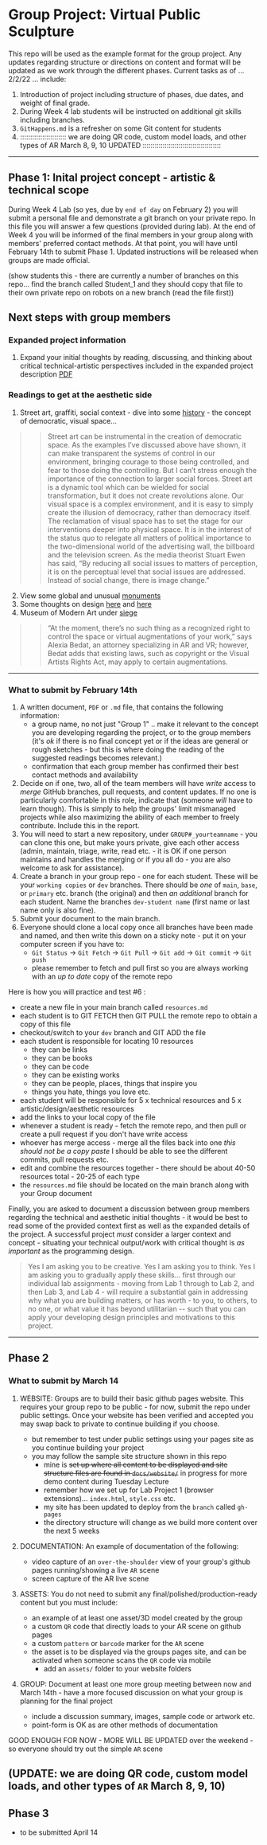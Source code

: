 # Group Project: Virtual Public Sculpture

This repo will be used as the example format for the group project. Any updates regarding structure or directions on content and format will be updated as we work through the different phases. Current tasks as of ... 2/2/22 ... include:

1. Introduction of project including structure of phases, due dates, and weight of final grade.
2. During Week 4 lab students will be instructed on additional git skills including branches.
3. `GitHappens.md` is a refresher on some Git content for students 
4. ::::::::::::::::::::::: we are doing QR code, custom model loads, and other types of AR March 8, 9, 10 UPDATED :::::::::::::::::::::::::::::::::::::::

--- 

## Phase 1: Inital project concept - artistic & technical scope

During Week 4 Lab (so yes, due by `end of day` on February 2) you will submit a personal file and demonstrate a git branch on your private repo. In this file you will answer a few questions (provided during lab). At the end of Week 4 you will be informed of the final members in your group along with members' preferred contact methods. At that point, you will have until February 14th to submit Phase 1. Updated instructions will be released when groups are made official.

(show students this - there are currently a number of branches on this repo... find the branch called Student_1 and they should copy that file to their own private repo on robots on a new branch (read the file first))

## Next steps with group members

### Expanded project information
1. Expand your initial thoughts by reading, discussing, and thinking about critical technical-artistic perspectives included in the expanded project description [PDF](https://github.com/robots-make-art-too/GroupProject_example/blob/main/EECS_1720_GROUP_PROJECT.pdf)

### Readings to get at the aesthetic side 
1. Street art, graffiti, social context - dive into some [history](https://justseeds.org/street-art-and-social-movements/) - the concept of democratic, visual space... 
>>
>> Street art can be instrumental in the creation of democratic space. As the examples I’ve discussed above have shown, it can make transparent the systems of control in our environment, bringing courage to those being controlled, and fear to those doing the controlling. But I can’t stress enough the importance of the connection to larger social forces. Street art is a dynamic tool which can be wielded for social transformation, but it does not create revolutions alone.
Our visual space is a complex environment, and it is easy to simply create the illusion of democracy, rather than democracy itself. The reclamation of visual space has to set the stage for our interventions deeper into physical space. It is in the interest of the status quo to relegate all matters of political importance to the two-dimensional world of the advertising wall, the billboard and the television screen. As the media theorist Stuart Ewen has said, “By reducing all social issues to matters of perception, it is on the perceptual level that social issues are addressed. Instead of social change, there is image change.”
>>
2. View some global and unusual [monuments](https://www.atlasobscura.com/categories/monuments)
3. Some thoughts on design [here](https://sarahendren.com/2014/02/22/this-week-with-students/) and [here](https://www.core77.com/posts/12232/the-4-fields-of-industrial-design-no-not-furniture-trans-consumer-electronics-toys-by-bruce-m-tharp-and-stephanie-m-tharp-12232)
4. Museum of Modern Art under [siege](https://www.wired.com/story/augmented-reality-art-museums/)
>>
>> “At the moment, there’s no such thing as a recognized right to control the space or virtual augmentations of your work,” says Alexia Bedat, an attorney specializing in AR and VR; however, Bedat adds that existing laws, such as copyright or the Visual Artists Rights Act, may apply to certain augmentations.

---

### What to submit by February 14th

1. A written document, `PDF` or `.md` file, that contains the following information:
   - a group name, no not just "Group 1" .. make it relevant to the concept you are developing regarding the project, or to the group members (it's _ok_ if there is no final concept yet or if the ideas are general or rough sketches - but this is where doing the reading of the suggested readings becomes relevant.)
   - confirmation that each group member has confirmed their best contact methods and availability
2. Decide on if one, two, all of the team members will have _write_ access to _merge_ GitHub branches, pull requests, and content updates. If no one is particularly comfortable in this role, indicate that (someone _will_ have to learn though). This is simply to help the groups' limit mismanaged projects while also maximizing the ability of each  member to freely contribute. Include this in the report.
3. You will need to start a new repository, under `GROUP#_yourteamname` - you can clone this one, but make yours private, give each other access (admin, maintain, triage, write, read etc. - it is OK if one person maintains and handles the merging or if you all do - you are also welcome to ask for assistance).
4. Create a branch in your group repo - one for each student. These will be your `working copies` or `dev` branches. There should be _one_ of `main`, `base`, or `primary` etc. branch (the original) and then _an additional_ branch for each student. Name the branches `dev-student name` (first name or last name only is also fine).
5. Submit your document to the main branch. 
6. Everyone should clone a local copy once all branches have been made and named, and then write this down on a sticky note - put it on your computer screen if you have to:
   - `Git Status` -> `Git Fetch` -> `Git Pull` -> `Git add` -> `Git commit` -> `Git push`
   - please remember to fetch and pull first so you are always working with an _up to date_ copy of the remote repo

Here is how you will practice and test #6 :
- create a new file in your main branch called `resources.md`
- each student is to GIT FETCH then GIT PULL the remote repo to obtain a copy of this file
- checkout/switch to your `dev` branch and GIT ADD the file
- each student is responsible for locating 10 resources
  - they can be links
  - they can be books
  - they can be code
  - they can be existing works
  - they can be people, places, things that inspire you
  - things you hate, things you love etc.
- each student will be responsible for 5 x technical resources and 5 x artistic/design/aesthetic resources
- add the links to your local copy of the file
- whenever a student is ready - fetch the remote repo, and then pull or create a pull request if you don't have write access 
- whoever has merge access - merge all the files back into one _this should not be a copy paste_ I should be able to see the different commits, pull requests etc.
- edit and combine the resources together - there should be about 40-50 resources total - 20-25 of each type
- the `resources.md` file should be located on the main branch along with your Group document

Finally, you are asked to document a discussion between group members regarding the technical and aesthetic initial thoughts - it would be best to read some of the provided context first as well as the expanded details of the project. A successful project _must_ consider a larger context and concept - situating your technical output/work with critical thought is _as important_ as the programming design. 
> Yes I am asking you to be creative. 
> Yes I am asking you to think. 
> Yes I am asking you to gradually apply these skills... first through our individual lab assignments - moving from Lab 1 through to Lab 2, and then Lab 3, and Lab 4 -  will require a substantial gain in addressing why what you are building matters, or has worth - to you, to others, to no one, or what value it has beyond utilitarian -- such that you can apply your developing design principles and motivations to this project.



---

## Phase 2


### What to submit by March 14

1. WEBSITE: Groups are to build their basic github pages website. This requires your group repo to be public - for now, submit the repo under public settings. Once your website has been verified and accepted you may swap back to private to continue building if you choose.
   - but remember to test under public settings using your pages site as you continue building your project
   - you may follow the sample site structure shown in this repo
     - mine is ~~set up where all content to be displayed and site structure files are found in `docs/website/`~~ in progress for more demo content during Tuesday Lecture
     - remember how we set up for Lab Project 1 (browser extensions)... `index.html`, `style.css` etc.
     - my site has been updated to deploy from the `branch` called `gh-pages` 
     - the directory structure will change as we build more content over the next 5 weeks

2. DOCUMENTATION: An example of documentation of the following:
   - video capture of an `over-the-shoulder` view of your group's github pages running/showing a live `AR` scene
   - screen capture of the AR live scene

3. ASSETS: You do not need to submit any final/polished/production-ready content but you must include:
   - an example of at least one asset/3D model created by the group
   - a custom `QR` code that directly loads to your AR scene on github pages
   - a custom `pattern` or `barcode` marker for the `AR` scene
   - the asset is to be displayed via the groups pages site, and can be activated when someone scans the `QR` code via mobile
     - add an `assets/` folder to your website folders

4. GROUP: Document at least one more group meeting between now and March 14th - have a more focused discussion on what your group is planning for the final project
   - include a discussion summary, images, sample code or artwork etc.
   - point-form is OK as are other methods of documentation

GOOD ENOUGH FOR NOW - MORE WILL BE UPDATED over the weekend - so everyone should try out the simple `AR` scene

(UPDATE: we are doing QR code, custom model loads, and other types of `AR` March 8, 9, 10)
---

## Phase 3

- to be submitted April 14

